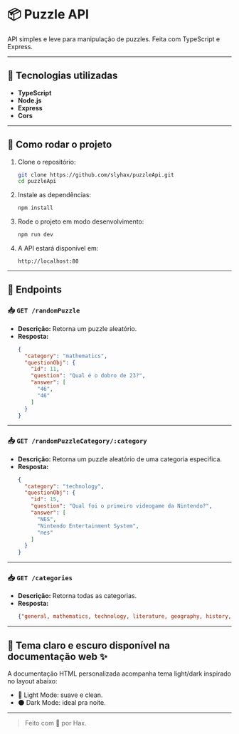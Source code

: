 # 📦 Puzzle API

API simples e leve para manipulação de puzzles. Feita com TypeScript e Express.

---

## 🚀 Tecnologias utilizadas

- **TypeScript**
- **Node.js**
- **Express**
- **Cors**

---

## 📌 Como rodar o projeto

1. Clone o repositório:
   ```bash
   git clone https://github.com/slyhax/puzzleApi.git
   cd puzzleApi
   ```

2. Instale as dependências:
   ```bash
   npm install
   ```

3. Rode o projeto em modo desenvolvimento:
   ```bash
   npm run dev
   ```

4. A API estará disponível em:
   ```
   http://localhost:80
   ```

---

## 📖 Endpoints


### 📥 `GET /randomPuzzle`

- **Descrição:** Retorna um puzzle aleatório.
- **Resposta:**
  ```json
  {
    "category": "mathematics",
    "questionObj": {
      "id": 11,
      "question": "Qual é o dobro de 23?",
      "answer": [
        "46",
        "46"
      ]
    }
  }
  ```

---

### 📥 `GET /randomPuzzleCategory/:category`

- **Descrição:** Retorna um puzzle aleatório de uma categoria especifica.
- **Resposta:**
  ```json
  {
    "category": "technology",
    "questionObj": {
      "id": 15,
      "question": "Qual foi o primeiro videogame da Nintendo?",
      "answer": [
        "NES",
        "Nintendo Entertainment System",
        "nes"
      ]
    }
  }
  ```
  
---

### 📥 `GET /categories`

- **Descrição:** Retorna todas as categorias.
- **Resposta:**
  ```json
  {"general, mathematics, technology, literature, geography, history, science, music, ..."}
  ```
---

## 🎨 Tema claro e escuro disponível na documentação web ✨

A documentação HTML personalizada acompanha tema light/dark inspirado no layout abaixo:

- 📃 Light Mode: suave e clean.
- 🌑 Dark Mode: ideal pra noite.

---

> Feito com 💙 por Hax.
